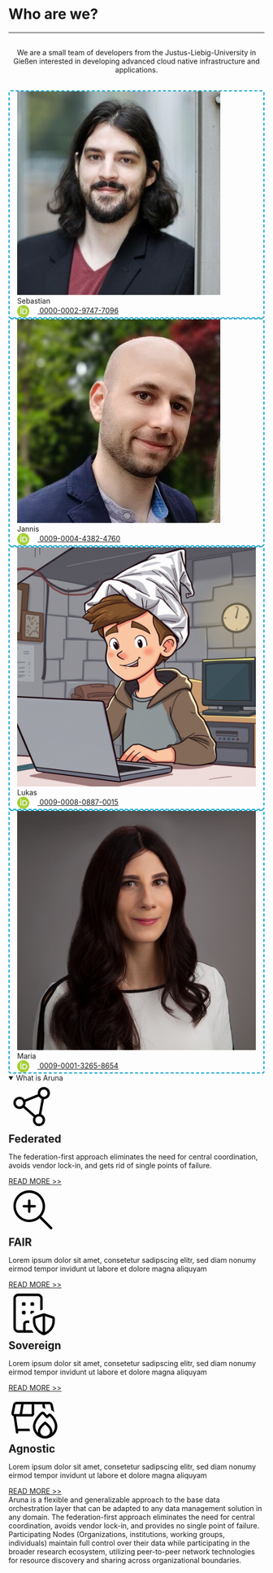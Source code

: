 # Who are we?

---

<div class="text-xl" style="text-align: center; padding: 1rem 0 2rem 0;">
  We are a small team of developers from the Justus-Liebig-University in Gießen interested in developing advanced cloud native infrastructure and applications. 
</div>

<div class="flex flex-row justify-between gap-2 m-t-2 m-b-12">
  <div class="flex flex-col flex-15" style="padding: 0 15px; border: 2px dashed #00a0cc; border-radius: 4px;">
    <div class="flex justify-center m-y-4">
      <img src="../assets/images/team/sebastian.png"/>
    </div>
    <div class="flex justify-center text-2xl p-x-4">Sebastian</div>
    <div class="flex justify-center text-2xl p-x-4 p-b-4">
      <a class="flex justify-center text-xl" style="align-items: center; text-align: center" href="https://orcid.org/0000-0002-9747-7096">
        <img class="flex" style="margin-right: 1rem; display: inline-block; vertical-align: middle; width: 24px; height: 24px" src="../assets/images/icons/orcid_xs.png"/>
        0000-0002-9747-7096
      </a>
    </div>
  </div>

  <div class="flex flex-col flex-15" style="padding: 0 15px; border: 2px dashed #00a0cc; border-radius: 4px;">
    <div class="flex justify-center m-y-4">
      <img src="../assets/images/team/jannis.png"/>
    </div>
    <div class="flex justify-center text-2xl p-x-4">Jannis</div>
    <div class="flex justify-center text-2xl p-x-4 p-b-4">
      <a class="flex justify-center text-xl" style="align-items: center; text-align: center" href="https://orcid.org/0009-0004-4382-4760">
        <img class="flex" style="margin-right: 1rem; display: inline-block; vertical-align: middle; width: 24px; height: 24px" src="../assets/images/icons/orcid_xs.png"/>
        0009-0004-4382-4760
      </a>
    </div>
  </div>

  <div class="flex flex-col flex-15" style="padding: 0 15px; border: 2px dashed #00a0cc; border-radius: 4px;">
    <div class="flex justify-center m-y-4">
      <img src="../assets/images/team/lukas.png"/>
    </div>
    <div class="flex justify-center text-2xl p-x-4">Lukas</div>
    <div class="flex justify-center text-2xl p-x-4 p-b-4">
      <a class="flex justify-center text-xl" style="align-items: center; text-align: center" href="https://orcid.org/0009-0008-0887-0015">
        <img class="flex" style="margin-right: 1rem; display: inline-block; vertical-align: middle; width: 24px; height: 24px" src="../assets/images/icons/orcid_xs.png"/>
        0009-0008-0887-0015
      </a>
    </div>
  </div>

  <div class="flex flex-col flex-15" style="padding: 0 15px; border: 2px dashed #00a0cc; border-radius: 4px;">
    <div class="flex justify-center m-y-4">
      <img src="../assets/images/team/maria.png"/>
    </div>
    <div class="flex justify-center text-2xl p-x-4">Maria</div>
    <div class="flex justify-center text-2xl p-x-4 p-b-4">
      <a class="flex justify-center text-xl" style="align-items: center; text-align: center" href="https://orcid.org/0009-0001-3265-8654">
        <img class="flex" style="margin-right: 1rem; display: inline-block; vertical-align: middle; width: 24px; height: 24px" src="../assets/images/icons/orcid_xs.png"/>
        0009-0001-3265-8654
      </a>
    </div>
  </div>
</div>


<!-- # What is Aruna -->

<details open>
  <summary class="w-30 m-t-24 m-b-12 p-b-8 text-2xl font-bold" style="border-bottom: 1px solid var(--aruna-highlight)">What is Aruna</summary>

  <!--<div class="flex flex-row justify-between gap-4 m-t-2">-->
  <div class="grid col-4 gap-24">
    <!-- Feature Card Start -->
    <!--<div class="flex flex-col flex-20 items-center fancy-border" style="grid-row: 1; grid-col: 1;">-->
      <div class="text-center fancy-border" style="grid-row: 1; grid-column: 1;">
      <div class="flex flex-row gap-12 items-center justify-center">
        <svg style="height: 96px" class="svg-highlight" xmlns="http://www.w3.org/2000/svg" viewBox="0 0 640 640"><path d="M440.2 185.7L440.2 185.7C447.2 189.7 455.4 192 464 192C466.6 192 469.2 191.8 471.6 191.4L471.6 191.4C494.5 187.7 512 167.9 512 144C512 117.5 490.5 96 464 96C437.5 96 416 117.5 416 144C416 144.7 416 145.3 416 146L416 146C416.5 157.4 420.9 167.7 427.9 175.7L427.9 175.7C431.4 179.7 435.5 183.1 440.1 185.7zM434.3 218.3C419.1 212.2 406.1 201.5 397.2 188L222.7 257.7C223.5 262.3 224 267.1 224 272C224 286.4 220.2 299.9 213.5 311.6L351.5 432.4C364.5 422.5 380.7 416.4 398.2 416.1L434.2 218.4zM429.8 421.7C459.2 433.5 480 462.3 480 496C480 540.2 444.2 576 400 576C355.8 576 320 540.2 320 496C320 481.6 323.8 468.1 330.5 456.4L192.5 335.6C179 345.9 162.2 352 144 352C99.8 352 64 316.2 64 272C64 227.8 99.8 192 144 192C171.9 192 196.5 206.3 210.8 228L385.3 158.3C384.5 153.7 384 148.9 384 144C384 99.8 419.8 64 464 64C508.2 64 544 99.8 544 144C544 187.6 509.1 223.1 465.7 224L429.7 421.7zM183.8 298.8C184.5 297.8 185.1 296.8 185.7 295.7C189.7 288.7 192 280.6 192 271.9C192 245.4 170.5 223.9 144 223.9C117.5 223.9 96 245.4 96 271.9C96 298.4 117.5 319.9 144 319.9C152.5 319.9 160.6 317.7 167.5 313.7L167.5 313.7C174 310 179.6 304.9 183.8 298.7zM355.4 478.2C353.2 483.7 352 489.7 352 496C352 522.5 373.5 544 400 544C426.5 544 448 522.5 448 496C448 469.5 426.5 448 400 448C386 448 373.4 454 364.7 463.5C362 466.4 359.7 469.6 357.8 473.1C356.9 474.7 356.1 476.5 355.4 478.2L355.4 478.2z"/></svg>
        <h2 class="flex-grow-0 font-bold text-3xl" style="margin: 0;">Federated</h2>
      </div>
      <p class="text-xl text-center">
        The federation-first approach eliminates the need for central coordination, avoids vendor lock-in, and gets rid of single points of failure.
      </p>
      <a href="../part_1/2_nodes.md" class="text-xl font-bold">READ MORE >></a>
    </div>
    <!-- Feature Card End -->
    <!-- Feature Card Start -->
    <!--<div class="flex flex-col flex-15 items-center fancy-border"style="grid-row: 1; grid-col: 2;">-->
    <div class="text-center fancy-border" style="grid-row: 1; grid-column: 2;">
      <div class="flex flex-row gap-12 items-center justify-center">
        <svg style="height: 96px" class="svg-highlight" xmlns="http://www.w3.org/2000/svg" viewBox="0 0 640 640"><path d="M272 96C369.2 96 448 174.8 448 272C448 369.2 369.2 448 272 448C174.8 448 96 369.2 96 272C96 174.8 174.8 96 272 96zM272 480C323.7 480 371 461.2 407.3 430L548.7 571.3C554.9 577.5 565.1 577.5 571.3 571.3C577.5 565.1 577.5 554.9 571.3 548.7L430 407.3C461.2 371 480 323.7 480 272C480 157.1 386.9 64 272 64C157.1 64 64 157.1 64 272C64 386.9 157.1 480 272 480zM256 344C256 352.8 263.2 360 272 360C280.8 360 288 352.8 288 344L288 288L344 288C352.8 288 360 280.8 360 272C360 263.2 352.8 256 344 256L288 256L288 200C288 191.2 280.8 184 272 184C263.2 184 256 191.2 256 200L256 256L200 256C191.2 256 184 263.2 184 272C184 280.8 191.2 288 200 288L256 288L256 344z"/></svg>
        <h2 class="font-bold text-3xl" style="margin: 0;">FAIR</h2>
      </div>
      <p class="text-xl text-center">
        Lorem ipsum dolor sit amet, consetetur sadipscing elitr, sed diam nonumy eirmod tempor invidunt ut labore et dolore magna aliquyam
      </p>
      <a href="../part_1/2_nodes.md" class="text-xl font-bold">READ MORE >></a>
    </div>
    <!-- Feature Card End -->
    <!-- Feature Card Start -->
    <!--<div class="flex flex-col flex-15 items-center fancy-border"style="grid-row: 1; grid-col: 2;">-->
    <div class="text-center fancy-border" style="grid-row: 1; grid-column: 3;">
      <div class="flex flex-row gap-12 items-center justify-center">
        <svg style="height: 96px" class="svg-highlight" xmlns="http://www.w3.org/2000/svg" viewBox="0 0 640 640"><path d="M384 96L128 96C110.3 96 96 110.3 96 128L96 512C96 529.7 110.3 544 128 544L192 544L192 464C192 437.5 213.5 416 240 416L272 416L272 420.4C272 429.7 272.5 438.9 273.6 448.1C273.1 448 272.5 448 272 448L240 448C231.2 448 224 455.2 224 464L224 544L306.3 544C313.1 555.3 320.8 566 329.3 576L128 576C92.7 576 64 547.3 64 512L64 128C64 92.7 92.7 64 128 64L384 64C419.3 64 448 92.7 448 128L448 273.6C444.9 274.2 441.8 275.1 438.7 276.1L416 283.7L416 128C416 110.3 401.7 96 384 96zM336 310.3L326.7 313.4C314.4 317.5 303.6 324.4 295 333.2C290.8 330.3 288 325.5 288 320L288 304C288 295.2 295.2 288 304 288L320 288C328.8 288 336 295.2 336 304L336 310.3zM304 176L320 176C328.8 176 336 183.2 336 192L336 208C336 216.8 328.8 224 320 224L304 224C295.2 224 288 216.8 288 208L288 192C288 183.2 295.2 176 304 176zM192 176L208 176C216.8 176 224 183.2 224 192L224 208C224 216.8 216.8 224 208 224L192 224C183.2 224 176 216.8 176 208L176 192C176 183.2 183.2 176 192 176zM176 304C176 295.2 183.2 288 192 288L208 288C216.8 288 224 295.2 224 304L224 320C224 328.8 216.8 336 208 336L192 336C183.2 336 176 328.8 176 320L176 304zM352 391.2L352 422.3C352 484.3 387.8 540.7 443.9 567.1L448 569L448 359.2L352 391.2zM464 576.1C464.3 576.1 464.6 576.1 464.8 576L463.1 576C463.4 576.1 463.7 576.1 463.9 576.1zM484.1 567C540.2 540.6 576 484.2 576 422.2L576 391.1L480 359.1L480 568.9L484.1 567zM448.7 604.7L430.2 596C363 564.3 320 496.6 320 422.2L320 391.1C320 377.3 328.8 365.1 341.9 360.7L453.9 323.4C460.5 321.2 467.6 321.2 474.1 323.4L586.1 360.7C599.2 365.1 608 377.3 608 391.1L608 422.2C608 496.6 565 564.3 497.8 595.9L479.3 604.6C474.5 606.8 469.3 608 464.1 608C458.9 608 453.6 606.8 448.9 604.6z"/></svg>
        <h2 class="font-bold text-3xl" style="margin: 0;">Sovereign</h2>
      </div>
      <p class="text-xl text-center">
        Lorem ipsum dolor sit amet, consetetur sadipscing elitr, sed diam nonumy eirmod tempor invidunt ut labore et dolore magna aliquyam
      </p>
      <a href="../part_1/2_nodes.md" class="text-xl font-bold">READ MORE >></a>
    </div>
    <!-- Feature Card End -->
    <!-- Feature Card Start -->
    <!--<div class="flex flex-col flex-15 items-center fancy-border"style="grid-row: 1; grid-col: 2;">-->
    <div class="text-center fancy-border" style="grid-row: 1; grid-column: 4;">
      <div class="flex flex-row gap-12 items-center justify-center">
        <svg style="height: 96px" class="svg-highlight" xmlns="http://www.w3.org/2000/svg" viewBox="0 0 640 640"><path d="M442.4 160L336.5 160L336.5 288L341.8 288C333.4 298.6 325.6 309.3 318.6 320L98.9 320L121.8 480L275.2 480C277 490.9 279.6 501.6 283 512L126.3 512L128.3 525.7C129.5 534.4 123.5 542.6 114.7 543.8C105.9 545 97.9 539 96.7 530.3L66.4 318.4C47.2 312.7 34.4 293 38.6 272.2L59.7 166.6C64.1 144.2 83.8 128 106.7 128L534.2 128C557.1 128 576.8 144.2 581.3 166.6L601 265C596.9 260.8 592.7 256.6 588.4 252.7C581 245.9 572.2 241.1 563.1 238.5L550 172.9C548.5 165.4 541.9 160 534.3 160L474.8 160L484.3 222.5C474.2 214.1 462.1 209.4 449.8 208.3L442.4 160zM304.5 288L304.5 160L198.3 160L179.1 288L304.5 288zM146.7 288L165.9 160L106.7 160C99.1 160 92.5 165.4 91 172.9L69.9 278.4C68.9 283.4 72.7 288 77.7 288L146.6 288zM428 263.6C434.3 258 442.5 256.1 448.6 256.1C456.6 256.2 462.6 259.4 467.3 263.7C481.5 276.5 493.6 290.1 505.3 304C510.3 298.8 515.9 293.1 519.9 289.5C531.1 279.2 548.5 279.3 559.6 289.6C598.1 325.1 640.5 385.7 640.5 448.2C640.5 537 569.3 608.2 480.5 608.2C391.7 608.2 320.5 537 320.5 448.2C320.5 411.7 336.5 375.7 357.1 344.5C377.9 313 404.4 284.9 428 263.7zM447.6 289C425.9 308.7 402.2 334.2 383.8 362C364.8 390.8 352.5 420.6 352.5 448.1C352.5 481.7 365.2 512.2 386.1 534.9C385 529.6 384.5 524.1 384.5 518.5C384.5 461.1 448.3 408 471.9 390.3C477.1 386.4 484 386.4 489.2 390.3C512.8 408 576.6 461.1 576.6 518.5C576.6 524.1 576 529.6 575 534.9C595.9 512.2 608.6 481.7 608.6 448.1C608.6 399.4 574.9 347.7 539.8 314.6C533.7 320.4 524.4 330.2 519.3 335.6C511 344.4 497 343.9 489.3 334.7C475.3 317.8 462.6 302.9 447.6 289zM544.5 518.5C544.5 501.1 534.4 480.8 517.1 460C505 445.5 491.3 433 480.5 424.2C469.8 433 456 445.5 443.9 460C426.6 480.7 416.5 501.1 416.5 518.5C416.5 548.3 443 576.1 480.5 576.1L480.6 576.1C518 576 544.5 548.2 544.5 518.5z"/></svg>
        <h2 class="font-bold text-3xl" style="margin: 0;">Agnostic</h2>
      </div>
      <p class="text-xl text-center">
        Lorem ipsum dolor sit amet, consetetur sadipscing elitr, sed diam nonumy eirmod tempor invidunt ut labore et dolore magna aliquyam
      </p>
      <a href="../part_1/2_nodes.md" class="text-xl font-bold">READ MORE >></a>
    </div>
    <!-- Feature Card End -->
    <div class="p-t-12 text-center" style="grid-row: 2; grid-column: 1 / 5">
      <span class="text-xl">Aruna is a flexible and generalizable approach to the base data orchestration layer that can be adapted to any data management solution in any domain. The federation-first approach eliminates the need for central coordination, avoids vendor lock-in, and provides no single point of failure. Participating Nodes (Organizations, institutions, working groups, individuals) maintain full control over their data while participating in the broader research ecosystem, utilizing peer-to-peer network technologies for resource discovery and sharing across organizational boundaries.</span>
    </div>
  </div>
  <!-- TODO: 3 more cards -->

</details>



<!--
<details>
  <summary class="highlight font-bold" style="font-size:xx-large; margin-bottom: 10px; ">More info</summary>

  <div class="flex flex-col text-xl" style="padding: 0 15px; border: 2px dashed #00a0cc; border-radius: 4px">
  Aruna v3 is a fully federated, cloud-native data orchestration system designed to transform research data landscape into a unified ecosystem. It enables autonomous nodes to manage their own storage and compute resources while participating in a distributed network. Logical compartmentalization is achieved through Realms and Groups, allowing flexible policy enforcement and user management. The system leverages peer-to-peer communication, CRDTs, and metadata standards like RO-Crate for robust data sharing and synchronization. Aruna v3 empowers participants with sovereign control over their data and infrastructure, supporting scalable and independent collaboration.
  
  Aruna is a flexible and generalizable approach to the base data orchestration layer that can be adapted to any data management solution in any domain. The federation-first approach eliminates the need for central coordination, avoids vendor lock-in, and provides no single point of failure. Participating Nodes (Organizations, institutions, working groups, individuals) maintain full control over their data while participating in the broader research ecosystem, utilizing peer-to-peer network technologies for resource discovery and sharing across organizational boundaries.
  
  ---
  
  Aruna v3 is a fully federated, cloud-native data orchestration system that transforms research data management by allowing autonomous nodes — deployed and controlled by participants themselves — to manage their own storage and compute resources while participating in a distributed network. The system eliminates central coordination requirements and vendor lock-in through its federation-first architecture, which uses peer-to-peer communication, CRDTs (Conflict-free Replicated Data Types), and standardized metadata formats like RO-Crate for robust data sharing and synchronization across organizational boundaries. Logical organization happens through Realms and Groups, providing flexible policy enforcement and user management while maintaining data sovereignty for each participating node. This approach creates a resilient ecosystem with no single point of failure, where organizations, institutions, working groups, and individuals retain full control over their data and infrastructure. The flexible, domain-agnostic design makes Aruna v3 work with any data management solution across diverse research fields, supporting scalable and independent collaboration within a unified research data ecosystem.
  </div>
</details>
-->